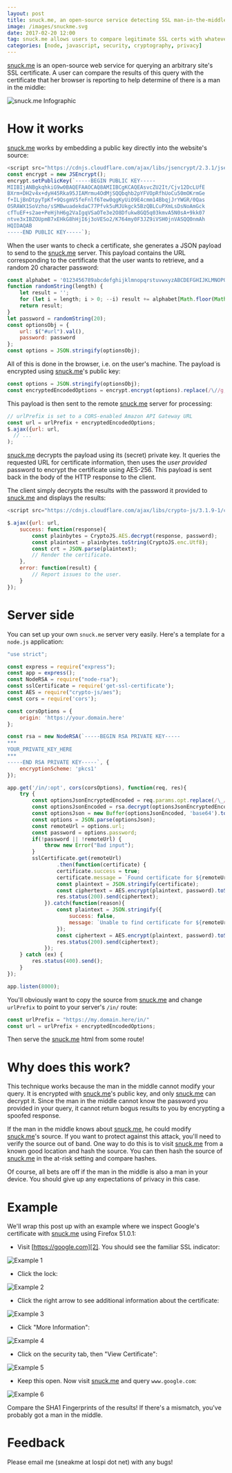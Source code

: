 ```yaml
---
layout: post
title: snuck.me, an open-source service detecting SSL man-in-the-middle
image: /images/snuckme.svg
date: 2017-02-20 12:00
tag: snuck.me allows users to compare legitimate SSL certs with whatever their browser is getting.
categories: [node, javascript, security, cryptography, privacy]
---
```

[1]: https://snuck.me
[2]: https://www.google.com
[3]: https://snuck.me/tutorial.svg

[snuck.me][1] is an open-source web service for querying an arbitrary site's SSL certificate. A user can compare the results of this query with the certificate that her browser is reporting to help determine of there is a man in the middle:

![snuck.me Infographic](https://github.com/JLospinoso/jlospinoso.github.io/raw/master/images/snuckme_infographic.png)

# How it works

[snuck.me][1] works by embedding a public key directly into the website's source:

```js
<script src="https://cdnjs.cloudflare.com/ajax/libs/jsencrypt/2.3.1/jsencrypt.min.js" integrity="sha256-WgvkBqG9+UolqdFC1BJOPcy961WTzXj7C9I034ndc4k=" crossorigin="anonymous"></script>
const encrypt = new JSEncrypt();
encrypt.setPublicKey(`-----BEGIN PUBLIC KEY-----
MIIBIjANBgkqhkiG9w0BAQEFAAOCAQ8AMIIBCgKCAQEAsvcZU2It/Cjv12DcLUfE
BXrm+DH2v4x+dyH45Rka95JIAMrmu4OdMjSQQbqhb2pYFVOpRfhUoCu50mOKrmGe
f+ILjBnDtpyTpKf+9QsgmVSfeFnlf6Tew0qgKyUiO9E4cmm14BbqjJrYWGR/0Qas
OSRAWX1SoVzho/sSMBwuadekdaC77Pfvk5uMJUkgck5BzQBLCuPXmLsDsNoAmGck
cfTuEF+s2ae+PeHjhH6g2VaIgqVSaOTe3e2O8Dfukw8GQ5q03kmvA5N0sA+9kk07
ntve3xIBZOUpmB7xEHkG8hHjI6j3oVESo2/K764my0F3JZ9iVSH0jnVASQQ0nmAh
HQIDAQAB
-----END PUBLIC KEY-----`);
```

When the user wants to check a certificate, she generates a JSON payload to send to the [snuck.me][1] server. This payload contains the URL corresponding to the certificate that the user wants to retrieve, and a random 20 character password:

```js
const alphabet = '0123456789abcdefghijklmnopqrstuvwxyzABCDEFGHIJKLMNOPQRSTUVWXYZ';
function randomString(length) {
    let result = '';
    for (let i = length; i > 0; --i) result += alphabet[Math.floor(Math.random() * alphabet.length)];
    return result;
}
let password = randomString(20);
const optionsObj = {
    url: $("#url").val(),
    password: password
};
const options = JSON.stringify(optionsObj);
```

All of this is done in the browser, i.e. on the user's machine. The payload is encrypted using [snuck.me][1]'s public key:

```js
const options = JSON.stringify(optionsObj);
const encryptedEncodedOptions = encrypt.encrypt(options).replace(/\//g, "_").replace(/\+/g, "-");
```

This payload is then sent to the remote [snuck.me][1] server for processing:

```js
// urlPrefix is set to a CORS-enabled Amazon API Gateway URL
const url = urlPrefix + encryptedEncodedOptions;
$.ajax({url: url,
  // ...
);
```

[snuck.me][1] decrypts the payload using its (secret) private key. It queries the requested URL for certificate information, then uses the _user provided_ password to encrypt the certificate using AES-256. This payload is sent back in the body of the HTTP response to the client.

The client simply decrypts the results with the password it provided to [snuck.me][1] and displays the results:

```js
<script src="https://cdnjs.cloudflare.com/ajax/libs/crypto-js/3.1.9-1/crypto-js.min.js" integrity="sha256-u6BamZiW5tCemje2nrteKC2KoLIKX9lKPSpvCkOhamw=" crossorigin="anonymous"></script>

$.ajax({url: url,
    success: function(response){
        const plainbytes = CryptoJS.AES.decrypt(response, password);
        const plaintext = plainbytes.toString(CryptoJS.enc.Utf8);
        const crt = JSON.parse(plaintext);
        // Render the certificate.
    },
    error: function(result) {
        // Report issues to the user.
    }
});
```

# Server side

You can set up your own `snuck.me` server very easily. Here's a template for a `node.js` application:

```js
"use strict";

const express = require("express");
const app = express();
const NodeRSA = require("node-rsa");
const sslCertificate = require('get-ssl-certificate');
const AES = require("crypto-js/aes");
const cors = require('cors');

const corsOptions = {
    origin: 'https://your.domain.here'
};

const rsa = new NodeRSA(`-----BEGIN RSA PRIVATE KEY-----
***
YOUR_PRIVATE_KEY_HERE
***
-----END RSA PRIVATE KEY-----`, {
    encryptionScheme: 'pkcs1'
});

app.get('/in/:opt', cors(corsOptions), function(req, res){
    try {
        const optionsJsonEncryptedEncoded = req.params.opt.replace(/\_/g, "/").replace(/\-/g, "+");
        const optionsJsonEncoded = rsa.decrypt(optionsJsonEncryptedEncoded, 'base64');
        const optionsJson = new Buffer(optionsJsonEncoded, 'base64').toString();
        const options = JSON.parse(optionsJson);
        const remoteUrl = options.url;
        const password = options.password;
        if(!password || !remoteUrl) {
            throw new Error("Bad input");
        }
        sslCertificate.get(remoteUrl)
                .then(function(certificate) {
                certificate.success = true;
                certificate.message = `Found certificate for ${remoteUrl}`;
                const plaintext = JSON.stringify(certificate);
                const ciphertext = AES.encrypt(plaintext, password).toString();
                res.status(200).send(ciphertext);
            }).catch(function(reason){
                const plaintext = JSON.stringify({
                    success: false,
                    message: `Unable to find certificate for ${remoteUrl}`
                });
                const ciphertext = AES.encrypt(plaintext, password).toString();
                res.status(200).send(ciphertext);
            });
    } catch (ex) {
        res.status(400).send();
    }
});

app.listen(8000);
```

You'll obviously want to copy the source from [snuck.me][1] and change `urlPrefix` to point to your server's `/in/` route:

```js
const urlPrefix = "https://my.domain.here/in/"
const url = urlPrefix + encryptedEncodedOptions;
```

Then serve the [snuck.me][1] html from some route!

# Why does this work?

This technique works because the man in the middle cannot modify your query. It is encrypted with [snuck.me][1]'s public key, and only [snuck.me][1] can decrypt it. Since the man in the middle cannot know the password you provided in your query, it cannot return bogus results to you by encrypting a spoofed response.

If the man in the middle knows about [snuck.me][1], he could modify [snuck.me][1]'s source. If you want to protect against this attack, you'll need to verify the source out of band. One way to do this is to visit [snuck.me][1] from a known good location and hash the source. You can then hash the source of [snuck.me][1] in the at-risk setting and compare hashes.

Of course, all bets are off if the man in the middle is also a man in your device. You should give up any expectations of privacy in this case.

# Example

We'll wrap this post up with an example where we inspect Google's certificate with [snuck.me][1] using Firefox 51.0.1:

* Visit [https://google.com][2]. You should see the familiar SSL indicator:

![Example 1](https://github.com/JLospinoso/jlospinoso.github.io/raw/master/images/snuckme/img01.PNG)

* Click the lock:

![Example 2](https://github.com/JLospinoso/jlospinoso.github.io/raw/master/images/snuckme/img02.PNG)

* Click the right arrow to see additional information about the certificate:

![Example 3](https://github.com/JLospinoso/jlospinoso.github.io/raw/master/images/snuckme/img03.PNG)

* Click "More Information":

![Example 4](https://github.com/JLospinoso/jlospinoso.github.io/raw/master/images/snuckme/img04.PNG)

* Click on the security tab, then "View Certificate":

![Example 5](https://github.com/JLospinoso/jlospinoso.github.io/raw/master/images/snuckme/img05.PNG)

* Keep this open. Now visit  [snuck.me][1] and query `www.google.com`:

![Example 6](https://github.com/JLospinoso/jlospinoso.github.io/raw/master/images/snuckme/img06.PNG)

Compare the SHA1 Fingerprints of the results! If there's a mismatch, you've probably got a man in the middle.

# Feedback

Please email me (sneakme at lospi dot net) with any bugs!
